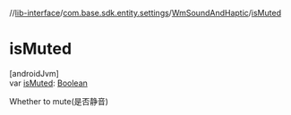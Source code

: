 //[lib-interface](../../../index.md)/[com.base.sdk.entity.settings](../index.md)/[WmSoundAndHaptic](index.md)/[isMuted](is-muted.md)

# isMuted

[androidJvm]\
var [isMuted](is-muted.md): [Boolean](https://kotlinlang.org/api/latest/jvm/stdlib/kotlin/-boolean/index.html)

Whether to mute(是否静音)
